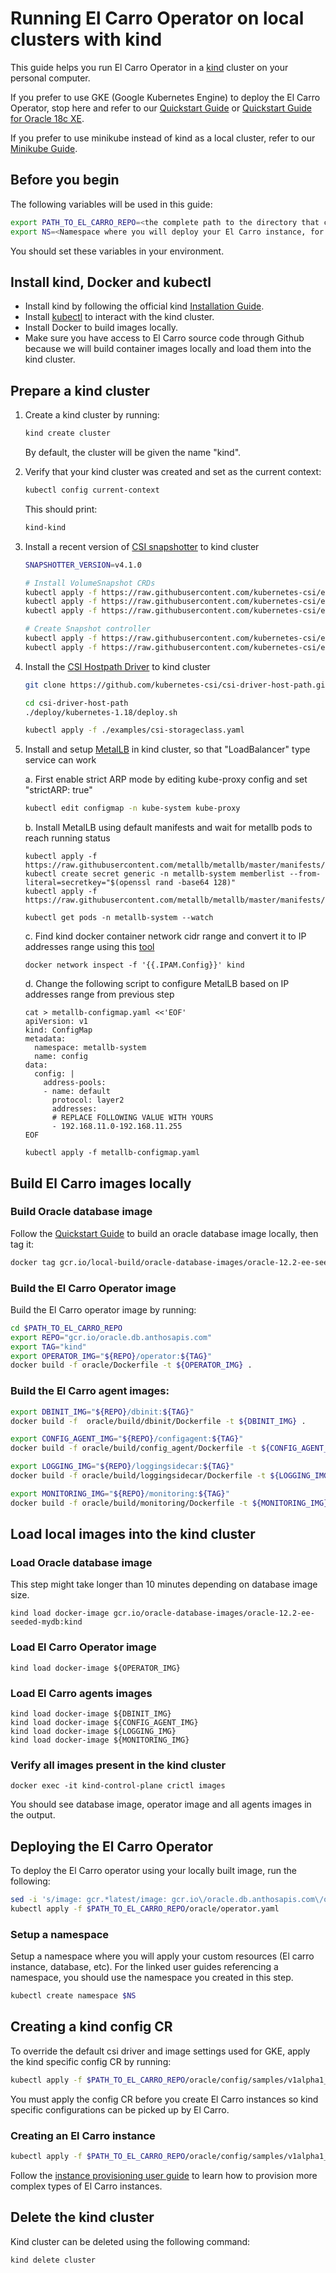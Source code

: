 # Running El Carro Operator on local clusters with kind

This guide helps you run El Carro Operator in a [kind](https://github.com/kubernetes-sigs/kind) cluster on your personal
computer.

If you prefer to use GKE (Google Kubernetes Engine) to deploy the El
Carro Operator, stop here and refer to our [Quickstart Guide](quickstart.md) or
[Quickstart Guide for Oracle 18c XE](quickstart-18c-xe.md).

If you prefer to use minikube instead of kind as a local cluster, refer to our [Minikube Guide](minikube.md).

## Before you begin

The following variables will be used in this guide:

```sh
export PATH_TO_EL_CARRO_REPO=<the complete path to the directory that contains the cloned El Carro repository>
export NS=<Namespace where you will deploy your El Carro instance, for example "db">
```

You should set these variables in your environment.

## Install kind, Docker and kubectl

*   Install kind by following the official kind [Installation Guide](https://kind.sigs.k8s.io/docs/user/quick-start/#installation).
*   Install [kubectl](https://kubernetes.io/docs/tasks/tools/) to interact with the kind cluster.
*   Install Docker to build images locally.
*   Make sure you have access to El Carro source code through Github because we will build container images locally and load them into the kind cluster.

## Prepare a kind cluster

1.  Create a kind cluster by running:

    ```sh
    kind create cluster
    ```
    
    By default, the cluster will be given the name "kind".
    
2.  Verify that your kind cluster was created and set as the current
    context:

    ```sh
    kubectl config current-context
    ```

    This should print:
    ```sh
    kind-kind
    ```

3. Install a recent version of [CSI snapshotter](https://github.com/kubernetes-csi/external-snapshotter) to kind cluster
    ```sh
    SNAPSHOTTER_VERSION=v4.1.0
   
    # Install VolumeSnapshot CRDs
    kubectl apply -f https://raw.githubusercontent.com/kubernetes-csi/external-snapshotter/${SNAPSHOTTER_VERSION}/client/config/crd/snapshot.storage.k8s.io_volumesnapshotclasses.yaml
    kubectl apply -f https://raw.githubusercontent.com/kubernetes-csi/external-snapshotter/${SNAPSHOTTER_VERSION}/client/config/crd/snapshot.storage.k8s.io_volumesnapshotcontents.yaml
    kubectl apply -f https://raw.githubusercontent.com/kubernetes-csi/external-snapshotter/${SNAPSHOTTER_VERSION}/client/config/crd/snapshot.storage.k8s.io_volumesnapshots.yaml
   
    # Create Snapshot controller
    kubectl apply -f https://raw.githubusercontent.com/kubernetes-csi/external-snapshotter/${SNAPSHOTTER_VERSION}/deploy/kubernetes/snapshot-controller/rbac-snapshot-controller.yaml
    kubectl apply -f https://raw.githubusercontent.com/kubernetes-csi/external-snapshotter/${SNAPSHOTTER_VERSION}/deploy/kubernetes/snapshot-controller/setup-snapshot-controller.yaml
    ```

4.  Install the [CSI Hostpath Driver](https://github.com/kubernetes-csi/csi-driver-host-path) to kind cluster
    ```sh
    git clone https://github.com/kubernetes-csi/csi-driver-host-path.git
    
    cd csi-driver-host-path
    ./deploy/kubernetes-1.18/deploy.sh
    
    kubectl apply -f ./examples/csi-storageclass.yaml
    ```

5.  Install and setup [MetalLB](https://github.com/metallb/metallb) in kind cluster, so that "LoadBalancer" type service can work
    
    a. First enable strict ARP mode by editing kube-proxy config and set "strictARP: true"
    ```sh
    kubectl edit configmap -n kube-system kube-proxy
    ```
    
    b. Install MetalLB using default manifests and wait for metallb pods to reach running status
    ```shell script
    kubectl apply -f https://raw.githubusercontent.com/metallb/metallb/master/manifests/namespace.yaml
    kubectl create secret generic -n metallb-system memberlist --from-literal=secretkey="$(openssl rand -base64 128)" 
    kubectl apply -f https://raw.githubusercontent.com/metallb/metallb/master/manifests/metallb.yaml
    
    kubectl get pods -n metallb-system --watch
    ```
    
    c. Find kind docker container network cidr range and convert it to IP addresses range using this [tool](https://www.ipaddressguide.com/cidr)
    ```shell script
    docker network inspect -f '{{.IPAM.Config}}' kind
    ```
    
    d. Change the following script to configure MetalLB based on IP addresses range from previous step
    ```shell script
    cat > metallb-configmap.yaml <<'EOF'
    apiVersion: v1
    kind: ConfigMap
    metadata:
      namespace: metallb-system
      name: config
    data:
      config: |
        address-pools:
        - name: default
          protocol: layer2
          addresses:
          # REPLACE FOLLOWING VALUE WITH YOURS
          - 192.168.11.0-192.168.11.255
    EOF

    kubectl apply -f metallb-configmap.yaml
    ```
   
## Build El Carro images locally

### Build Oracle database image

Follow the [Quickstart Guide](quickstart.md) to build an oracle database image
locally, then tag it:

```sh
docker tag gcr.io/local-build/oracle-database-images/oracle-12.2-ee-seeded-mydb:latest gcr.io/oracle-database-images/oracle-12.2-ee-seeded-mydb:kind
```

### Build the El Carro Operator image

Build the El Carro operator image by running:

```sh
cd $PATH_TO_EL_CARRO_REPO
export REPO="gcr.io/oracle.db.anthosapis.com"
export TAG="kind"
export OPERATOR_IMG="${REPO}/operator:${TAG}"
docker build -f oracle/Dockerfile -t ${OPERATOR_IMG} .
```

### Build the El Carro agent images:

```sh
export DBINIT_IMG="${REPO}/dbinit:${TAG}"
docker build -f  oracle/build/dbinit/Dockerfile -t ${DBINIT_IMG} .

export CONFIG_AGENT_IMG="${REPO}/configagent:${TAG}"
docker build -f oracle/build/config_agent/Dockerfile -t ${CONFIG_AGENT_IMG} .

export LOGGING_IMG="${REPO}/loggingsidecar:${TAG}"
docker build -f oracle/build/loggingsidecar/Dockerfile -t ${LOGGING_IMG} .

export MONITORING_IMG="${REPO}/monitoring:${TAG}"
docker build -f oracle/build/monitoring/Dockerfile -t ${MONITORING_IMG} .
```

## Load local images into the kind cluster

### Load Oracle database image
This step might take longer than 10 minutes depending on database image size.
```shell script
kind load docker-image gcr.io/oracle-database-images/oracle-12.2-ee-seeded-mydb:kind
```

### Load El Carro Operator image
```shell script
kind load docker-image ${OPERATOR_IMG}
```

### Load El Carro agents images
```shell script
kind load docker-image ${DBINIT_IMG}
kind load docker-image ${CONFIG_AGENT_IMG}
kind load docker-image ${LOGGING_IMG}
kind load docker-image ${MONITORING_IMG}
```

### Verify all images present in the kind cluster
```shell script
docker exec -it kind-control-plane crictl images
```

You should see database image, operator image and all agents images in the output.

## Deploying the El Carro Operator

To deploy the El Carro operator using your locally built image, run the following:

```sh
sed -i 's/image: gcr.*latest/image: gcr.io\/oracle.db.anthosapis.com\/operator:kind/g' $PATH_TO_EL_CARRO_REPO/oracle/operator.yaml
kubectl apply -f $PATH_TO_EL_CARRO_REPO/oracle/operator.yaml
```

### Setup a namespace

Setup a namespace where you will apply your custom resources (El carro instance,
database, etc). For the linked user guides referencing a namespace, you should
use the namespace you created in this step.

```sh
kubectl create namespace $NS
```

## Creating a kind config CR

To override the default csi driver and image settings used for GKE, apply the
kind specific config CR by running:

```sh
kubectl apply -f $PATH_TO_EL_CARRO_REPO/oracle/config/samples/v1alpha1_config_kind.yaml -n $NS
```

You must apply the config CR before you create El Carro instances so kind specific configurations can be picked up by El Carro.

### Creating an El Carro instance

```sh
kubectl apply -f $PATH_TO_EL_CARRO_REPO/oracle/config/samples/v1alpha1_instance_local.yaml -n $NS
```

Follow the [instance provisioning user guide](provision/instance.md) to learn
how to provision more complex types of El Carro instances.

## Delete the kind cluster

Kind cluster can be deleted using the following command:
```sh
kind delete cluster
```
